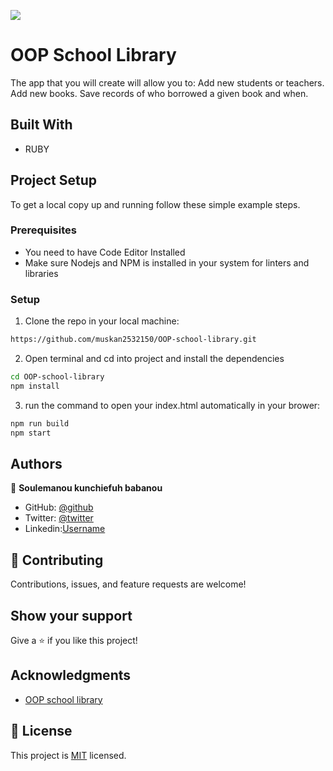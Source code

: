 ![](https://img.shields.io/badge/Microverse-blueviolet)

# OOP School Library
The app that you will create will allow you to: Add new students or teachers. Add new books. Save records of who borrowed a given book and when.


## Built With
- RUBY

## Project Setup
To get a local copy up and running follow these simple example steps.

### Prerequisites

- You need to have Code Editor Installed
- Make sure Nodejs and NPM is installed in your system for linters and libraries

### Setup
1. Clone the repo in your local machine:
```bash
https://github.com/muskan2532150/OOP-school-library.git
```
2. Open terminal and cd into project and install the dependencies
```bash
cd OOP-school-library
npm install
```

3. run the command to open your index.html automatically in your brower:
```bash
npm run build
npm start
```

## Authors

👤 **Soulemanou kunchiefuh babanou**

- GitHub: [@github](https://github.com/muskan2532150)
- Twitter: [@twitter](muskan2532150)
- Linkedin:[Username](https://www.linkedin.com/in/muskan-gupta-869165225/)

## 🤝 Contributing

Contributions, issues, and feature requests are welcome!

## Show your support

Give a ⭐️ if you like this project!

## Acknowledgments
- [OOP school library](https://github.com/microverseinc/curriculum-ruby/blob/main/oop/sneak_peek.md)

## 📝 License

This project is [MIT](./MIT.md) licensed.
